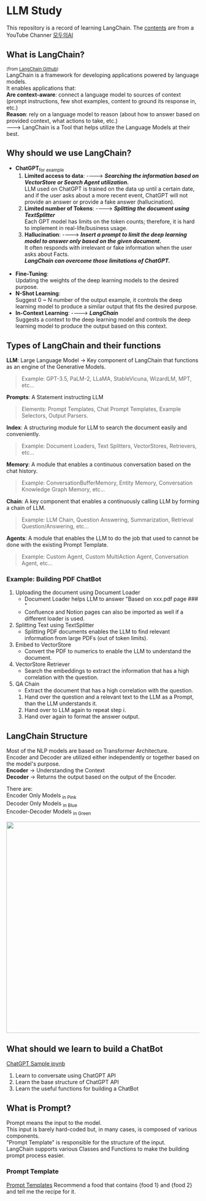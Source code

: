 # LLM Study
This repository is a record of learning LangChain.
The [contents](https://www.youtube.com/playlist?list=PLQIgLu3Wf-q_Ne8vv-ZXuJ4mztHJaQb_v) are from a YouTube Channer [모두의AI](https://www.youtube.com/@AI-km1yn)

## What is LangChain?
<sub>(from [LangChain Github](https://github.com/langchain-ai/langchain))</sub><br>
LangChain is a framework for developing applications powered by language models.<br>
It enables applications that:<br>
**Are context-aware**: connect a language model to sources of context (prompt instructions, few shot examples, content to ground its response in, etc.)<br>
**Reason**: rely on a language model to reason (about how to answer based on provided context, what actions to take, etc.)<br>
---> LangChain is a Tool that helps utilize the Language Models at their best.<br>

## Why should we use LangChain?
- **ChatGPT**<sub>for example</sub>
  1. **Limited access to data**: ----> ***Searching the information based on VectorStore or Search Agent utilization.***<br>LLM used on ChatGPT is trained on the data up until a certain date, and if the user asks about a more recent event, ChatGPT will not provide an answer or provide a fake answer (hallucination).
  2. **Limited number of Tokens**: ----> ***Splitting the document using TextSplitter***<br>Each GPT model has limits on the token counts; therefore, it is hard to implement in real-life/business usage.
  3. **Hallucination**: ----> ***Insert a prompt to limit the deep learning model to answer only based on the given document.***<br>It often responds with irrelevant or fake information when the user asks about Facts.<br>
***LangChain can overcome those limitations of ChatGPT.***<br><br>
- **Fine-Tuning**:<br>Updating the weights of the deep learning models to the desired purpose.
- **N-Shot Learning**:<br>Suggest 0 ~ N number of the output example, it controls the deep learning model to produce a similar output that fits the desired purpose.
- **In-Context Learning**: ----> ***LangChain***<br> Suggests a context to the deep learning model and controls the deep learning model to produce the output based on this context.

##  Types of LangChain and their functions

**LLM**: Large Language Model -> Key component of LangChain that functions as an engine of the Generative Models.<br>
> Example: GPT-3.5, PaLM-2, LLaMA, StableVicuna, WizardLM, MPT, etc...

**Prompts**: A Statement instructing LLM<br>
> Elements: Prompt Templates, Chat Prompt Templates, Example Selectors, Output Parsers.

**Index**: A structuring module for LLM to search the document easily and conveniently.
> Example: Document Loaders, Text Splitters, VectorStores, Retrievers, etc...

**Memory**: A module that enables a continuous conversation based on the chat history.
> Example: ConversationBufferMemory, Entity Memory, Conversation Knowledge Graph Memory, etc...

**Chain**: A key component that enables a continuously calling LLM by forming a chain of LLM.
> Example: LLM Chain, Question Answering, Summarization, Retrieval Question/Answering, etc...

**Agents**: A module that enables the LLM to do the job that used to cannot be done with the existing Prompt Template.
> Example: Custom Agent, Custom MultiAction Agent, Conversation Agent, etc...

### Example: Building PDF ChatBot
1. Uploading the document using Document Loader
   - Document Loader helps LLM to answer "Based on xxx.pdf page ### "
   - Confluence and Notion pages can also be imported as well if a different loader is used.
2. Splitting Text using TextSplitter
   - Splitting PDF documents enables the LLM to find relevant information from large PDFs (out of token limits).
3. Embed to VectorStore
   - Convert the PDF to numerics to enable the LLM to understand the document.
4. VectorStore Retriever
   - Search the embeddings to extract the information that has a high correlation with the question.
5. QA Chain
   - Extract the document that has a high correlation with the question.
   1. Hand over the question and a relevant text to the LLM as a Prompt, than the LLM understands it.
   2. Hand over to LLM again to repeat step i.
   3. Hand over again to format the answer output.

## LangChain Structure
Most of the NLP models are based on Transformer Architecture.<br>
Encoder and Decoder are utilized either independently or together based on the model's purpose.<br>
**Encoder** -> Understanding the Context<br>
**Decoder** -> Returns the output based on the output of the Encoder.<br>

There are:<br>
Encoder Only Models <sub>in Pink</sub><br>
Decoder Only Models <sub>in Blue</sub><br>
Encoder-Decoder Models <sub>in Green</sub><br>
<p align='center'>
  <img width=550 src="https://github.com/jasonheesanglee/LLM_Study/assets/123557477/66d0d578-2682-4c28-8665-dce79b173360">
</p>

## What should we learn to build a ChatBot
[ChatGPT Sample ipynb](https://github.com/jasonheesanglee/LLM_Study/blob/main/chatgpt_api_sample.ipynb)
1. Learn to conversate using ChatGPT API 
2. Learn the base structure of ChatGPT API
3. Learn the useful functions for building a ChatBot

## What is Prompt?
Prompt means the input to the model.<br>
This input is barely hard-coded but, in many cases, is composed of various components.<br>
"Prompt Template" is responsible for the structure of the input.<br>
LangChain supports various Classes and Functions to make the building prompt process easier.<br>

### Prompt Template
[Prompt Templates](https://github.com/jasonheesanglee/LLM_Study/blob/main/Prompt_Templates.ipynb)
Recommend a food that contains {food 1} and {food 2} and tell me the recipe for it.
